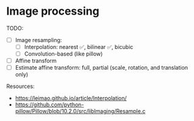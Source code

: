 # Image processing

TODO:

- [ ] Image resampling:
    - [ ] Interpolation: nearest ✅, bilinear ✅, bicubic
    - [ ] Convolution-based (like pillow)
- [ ] Affine transform
- [ ] Estimate affine transform: full, partial (scale, rotation, and translation only)

Resources:

- https://leimao.github.io/article/Interpolation/
- https://github.com/python-pillow/Pillow/blob/10.2.0/src/libImaging/Resample.c
